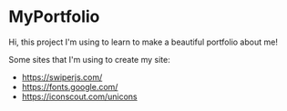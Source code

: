 # MyPortfolio

Hi, this project I'm using to learn to make a beautiful portfolio about me!

Some sites that I'm using to create my site:
- https://swiperjs.com/
- https://fonts.google.com/
- https://iconscout.com/unicons
